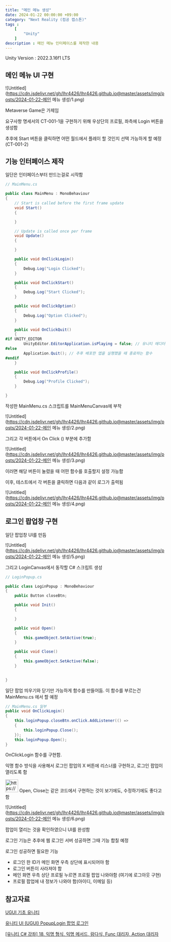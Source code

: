 ```yaml
---
title: "메인 메뉴 생성"
date: 2024-01-22 00:00:00 +09:00
category: "Next Reality (컴공 캡스톤)"
tags :
    [
        "Unity"
    ]
description : 메인 메뉴 인터페이스를 제작한 내용
---
```

Unity Version : 2022.3.16f1 LTS

## 메인 메뉴 UI 구현

![Untitled](https://cdn.jsdelivr.net/gh/lhr4426/lhr4426.github.io@master/assets/img/posts/2024-01-22-메인 메뉴 생성/1.png)

Metaverse Game은 가제임

요구사항 명세서의 CT-001-1을 구현하기 위해 우상단의 프로필, 좌측에 Login 버튼을 생성함

추후에 Start 버튼을 클릭하면 어떤 월드에서 플레이 할 것인지 선택 가능하게 할 예정(CT-001-2)

## 기능 인터페이스 제작

일단은 인터페이스부터 만드는걸로 시작함

```csharp
// MainMenu.cs

public class MainMenu : MonoBehaviour
{
    // Start is called before the first frame update
    void Start()
    {

    }

    // Update is called once per frame
    void Update()
    {

    }

    public void OnClickLogin()
    {
        Debug.Log("Login Clicked");
    }

    public void OnClickStart()
    {
        Debug.Log("Start Clicked");
    }

    public void OnClickOption()
    {
        Debug.Log("Option Clicked");
    }

    public void OnClickQuit()
    {
#if UNITY_EDITOR
        UnityEditor.EditorApplication.isPlaying = false; // 유니티 에디터에서 실행 중일 때에 종료하는 함수
#else
        Application.Quit(); // 추후 배포한 앱을 실행했을 때 종료하는 함수
#endif
    }

    public void OnClickProfile()
    {
        Debug.Log("Profile Clicked");
    }

}
```

작성한 MainMenu.cs 스크립트를 MainMenuCanvas에 부착

![Untitled](https://cdn.jsdelivr.net/gh/lhr4426/lhr4426.github.io@master/assets/img/posts/2024-01-22-메인 메뉴 생성/2.png)

그리고 각 버튼에서 On Click () 부분에 추가함

![Untitled](https://cdn.jsdelivr.net/gh/lhr4426/lhr4426.github.io@master/assets/img/posts/2024-01-22-메인 메뉴 생성/3.png)

이러면 해당 버튼이 눌렸을 때 어떤 함수를 호출할지 설정 가능함

이후, 테스트에서 각 버튼을 클릭하면 다음과 같이 로그가 출력됨

![Untitled](https://cdn.jsdelivr.net/gh/lhr4426/lhr4426.github.io@master/assets/img/posts/2024-01-22-메인 메뉴 생성/4.png)

## 로그인 팝업창 구현

일단 팝업창 UI를 만듬

![Untitled](https://cdn.jsdelivr.net/gh/lhr4426/lhr4426.github.io@master/assets/img/posts/2024-01-22-메인 메뉴 생성/5.png)

그리고 LoginCanvas에서 동작할 C# 스크립트 생성

```csharp
// LoginPopup.cs

public class LoginPopup : MonoBehaviour
{
    public Button closeBtn;

    public void Init()
    {

    }

    public void Open()
    {
        this.gameObject.SetActive(true);
    }

    public void Close()
    {
        this.gameObject.SetActive(false);
    }

    
}
```

일단 팝업 띄우기와 닫기만 가능하게 함수를 만들어둠. 이 함수를 부르는건 MainMenu.cs 에서 할 예정

```csharp
// MainMenu.cs 일부
public void OnClickLogin()
{
    this.loginPopup.closeBtn.onClick.AddListener(() =>
    {
        this.loginPopup.Close();
    });
    this.loginPopup.Open();
}
```

OnClickLogin 함수를 구현함.

익명 함수 방식을 사용해서 로그인 팝업의 X 버튼에 리스너를 구현하고, 로그인 팝업이 열리도록 함

<aside>
<img src="https://www.notion.so/icons/report_blue.svg" alt="https://www.notion.so/icons/report_blue.svg" width="40px" /> Open, Close는 같은 코드에서 구현하는 것이 보기에도, 수정하기에도 좋다고 함

</aside>

![Untitled](https://cdn.jsdelivr.net/gh/lhr4426/lhr4426.github.io@master/assets/img/posts/2024-01-22-메인 메뉴 생성/6.png)

팝업이 열리는 것을 확인하였으니 UI를 완성함

로그인 기능은 추후에 웹 로그인 서버 성공하면 그때 기능 합칠 예정

로그인 성공하면 필요한 기능

- 로그인 한 ID가 메인 화면 우측 상단에 표시되어야 함
- 로그인 버튼이 사라져야 함
- 메인 화면 우측 상단 프로필 누르면 프로필 팝업 나와야함 (여기에 로그아웃 구현)
- 프로필 팝업에 내 정보가 나와야 함(아이디, 이메일 등)

## 참고자료

[UGUI 기초 유니티](https://youtu.be/LooUj77MVSU?list=PLYQHfkihy4Az5OFjO2hbY3AOO2EKPkiza)

[유니티 UI (UGUI) PopupLogin 팝업 로그인](https://youtu.be/h2qXFJgbx98)

[[유니티 C# 강좌] 18. 익명 형식, 익명 메서드, 람다식, Func 대리자, Action 대리자](https://coderzero.tistory.com/entry/유니티-C-강좌-18-익명-형식Anonymous-Type-익명-메서드Anonymous-Method-람다식Lambda-Expression)
